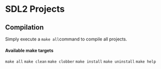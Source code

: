 # SDL2 Projects

## Compilation

Simply execute a `make all`command to compile all projects.

#### Available make targets
`make all`
`make clean`
`make clobber`
`make install`
`make uninstall`
`make help`
